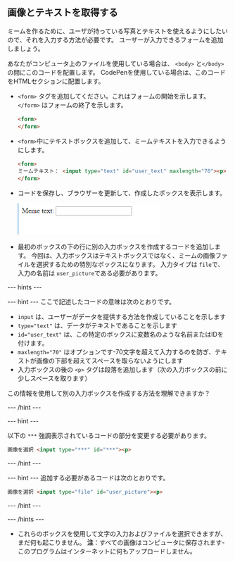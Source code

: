 ## 画像とテキストを取得する

ミームを作るために、ユーザが持っている写真とテキストを使えるようにしたいので、それを入力する方法が必要です。 ユーザーが入力できるフォームを追加しましょう。

あなたがコンピュータ上のファイルを使用している場合は、 `<body>` と`</body>`の間にこのコードを配置します。 CodePenを使用している場合は、このコードをHTMLセクションに配置します。

- `<form>` タグを追加してください。これはフォームの開始を示します。 `</form>` はフォームの終了を示します。

    ```html
    <form>
    </form>
    ```

- `<form>`中にテキストボックスを追加して、ミームテキストを入力できるようにします。

  ```html
  <form>
  ミームテキスト： <input type="text" id="user_text" maxlength="70"><p>
  </form>
  ```

- コードを保存し、ブラウザーを更新して、作成したボックスを表示します。

    ![最初のボックス](images/first-box.png)

- 最初のボックスの下の行に別の入力ボックスを作成するコードを追加します。 今回は、入力ボックスはテキストボックスではなく、ミームの画像ファイルを選択するための特別なボックスになります。 入力タイプは `file`で、入力の名前は `user_picture`である必要があります。

--- hints ---

--- hint --- ここで記述したコードの意味は次のとおりです。

  * `input` は、ユーザーがデータを提供する方法を作成していることを示します
  * `type="text"` は、データがテキストであることを示します
  * `id="user_text"` は、この特定のボックスに変数名のような名前またはIDを付けます。
  * `maxlength="70"` はオプションです-70文字を超えて入力するのを防ぎ、テキストが画像の下部を超えてスペースを取らないようにします
  * 入力ボックスの後の `<p>` タグは段落を追加します（次の入力ボックスの前に少しスペースを取ります）

この情報を使用して別の入力ボックスを作成する方法を理解できますか？

--- /hint ---

--- hint ---

以下の `***` 強調表示されているコードの部分を変更する必要があります。

```html
画像を選択 <input type="***" id="***"><p>
```

--- /hint ---

--- hint --- 追加する必要があるコードは次のとおりです。

```html
画像を選択 <input type="file" id="user_picture"><p>
```
--- /hint ---

--- /hints ---

- これらのボックスを使用して文字の入力およびファイルを選択できますが、まだ何も起こりません。 **注**：すべての画像はコンピュータに保存されます-このプログラムはインターネットに何もアップロードしません。
